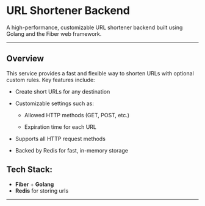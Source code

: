 # URL Shortener Backend

A high-performance, customizable URL shortener backend built using Golang and the Fiber web framework.

---

## Overview

This service provides a fast and flexible way to shorten URLs with optional custom rules. Key features include:

- Create short URLs for any destination
- Customizable settings such as:

  - Allowed HTTP methods (GET, POST, etc.)

  - Expiration time for each URL

- Supports all HTTP request methods

- Backed by Redis for fast, in-memory storage

## Tech Stack:

- **Fiber** + **Golang**
- **Redis** for storing urls

---
